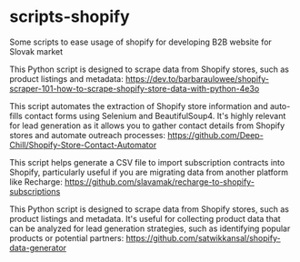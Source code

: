 # scripts-shopify
Some scripts to ease usage of shopify for developing B2B website for Slovak market

This Python script is designed to scrape data from Shopify stores, such as product listings and metadata:
https://dev.to/barbaraulowee/shopify-scraper-101-how-to-scrape-shopify-store-data-with-python-4e3o

This script automates the extraction of Shopify store information and auto-fills contact forms using Selenium and BeautifulSoup4. It's highly relevant for lead generation as it allows you to gather contact details from Shopify stores and automate outreach processes:
https://github.com/Deep-Chill/Shopify-Store-Contact-Automator

This script helps generate a CSV file to import subscription contracts into Shopify, particularly useful if you are migrating data from another platform like Recharge:
https://github.com/slavamak/recharge-to-shopify-subscriptions

This Python script is designed to scrape data from Shopify stores, such as product listings and metadata. It's useful for collecting product data that can be analyzed for lead generation strategies, such as identifying popular products or potential partners:
https://github.com/satwikkansal/shopify-data-generator

